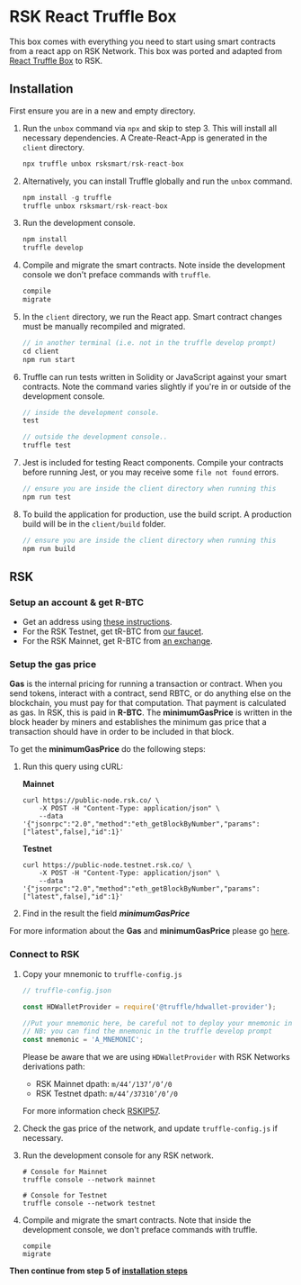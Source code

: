 # RSK React Truffle Box

This box comes with everything you need to start using smart contracts from a react app on RSK Network. This box was ported and adapted from [React Truffle Box](https://github.com/truffle-box/react-box) to RSK.

## Installation

First ensure you are in a new and empty directory.

1. Run the `unbox` command via `npx` and skip to step 3. This will install all necessary dependencies. A Create-React-App is generated in the `client` directory.
   ```js
   npx truffle unbox rsksmart/rsk-react-box
   ```

2. Alternatively, you can install Truffle globally and run the `unbox` command.
    ```javascript
    npm install -g truffle
    truffle unbox rsksmart/rsk-react-box
    ```

3. Run the development console.
    ```javascript
    npm install
    truffle develop
    ```

4. Compile and migrate the smart contracts. Note inside the development console we don't preface commands with `truffle`.
    ```javascript
    compile
    migrate
    ```

5. In the `client` directory, we run the React app. Smart contract changes must be manually recompiled and migrated.
    ```javascript
    // in another terminal (i.e. not in the truffle develop prompt)
    cd client
    npm run start
    ```

6. Truffle can run tests written in Solidity or JavaScript against your smart contracts. Note the command varies slightly if you're in or outside of the development console.
    ```javascript
    // inside the development console.
    test

    // outside the development console..
    truffle test
    ```

7. Jest is included for testing React components. Compile your contracts before running Jest, or you may receive some `file not found` errors.
    ```javascript
    // ensure you are inside the client directory when running this
    npm run test
    ```

8. To build the application for production, use the build script. A production build will be in the `client/build` folder.
    ```javascript
    // ensure you are inside the client directory when running this
    npm run build
    ```

## RSK

### Setup an account & get R-BTC

- Get an address using [these instructions](https://developers.rsk.co/rsk/architecture/account-based/ "Account Based RSK Addresses - RSK Developers Portal").
- For the RSK Testnet, get tR-BTC from [our faucet](https://faucet.testnet.rsk.co/).
- For the RSK Mainnet, get R-BTC from [an exchange](https://developers.rsk.co/rsk/rbtc/).

### Setup the gas price

**Gas** is the internal pricing for running a transaction or contract. When you send tokens, interact with a contract, send RBTC, or do anything else on the blockchain, you must pay for that computation. That payment is calculated as gas. In RSK, this is paid in **R-BTC**.
The **minimumGasPrice** is written in the block header by miners and establishes the minimum gas price that a transaction should have in order to be included in that block.

To get the **minimumGasPrice** do the following steps:
1. Run this query using cURL:

    **Mainnet**

    ```shell
    curl https://public-node.rsk.co/ \
        -X POST -H "Content-Type: application/json" \
        --data '{"jsonrpc":"2.0","method":"eth_getBlockByNumber","params":["latest",false],"id":1}'
    ```

    **Testnet**

    ```shell
    curl https://public-node.testnet.rsk.co/ \
        -X POST -H "Content-Type: application/json" \
        --data '{"jsonrpc":"2.0","method":"eth_getBlockByNumber","params":["latest",false],"id":1}'
    ```

2. Find in the result the field **_minimumGasPrice_**

For more information about the **Gas** and **minimumGasPrice** please go [here](https://developers.rsk.co/rsk/rbtc/gas/ "Gas - RSK Developers Portal").

### Connect to RSK

1. Copy your mnemonic to `truffle-config.js`

    ```javascript
    // truffle-config.json

    const HDWalletProvider = require('@truffle/hdwallet-provider');

    //Put your mnemonic here, be careful not to deploy your mnemonic into production!
    // NB: you can find the mnemonic in the truffle develop prompt
    const mnemonic = 'A_MNEMONIC';
    ```
    Please be aware that we are using `HDWalletProvider` with RSK Networks derivations path:
    - RSK Mainnet dpath: `m/44’/137’/0’/0`
    - RSK Testnet dpath: `m/44’/37310’/0’/0`

    For more information check [RSKIP57](https://github.com/rsksmart/RSKIPs/blob/master/IPs/RSKIP57.md).

2. Check the gas price of the network, and update `truffle-config.js` if necessary.

3. Run the development console for any RSK network.

    ```shell
    # Console for Mainnet
    truffle console --network mainnet

    # Console for Testnet
    truffle console --network testnet
    ```

4. Compile and migrate the smart contracts. Note that inside the development console, we don't preface commands with truffle.

    ```shell
    compile
    migrate
    ```

**Then continue from step 5 of [installation steps](#installation)**
